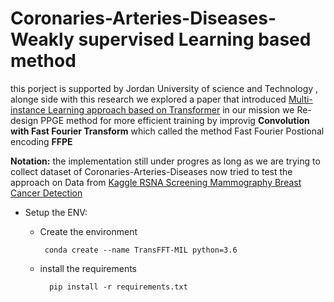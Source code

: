# Coronaries-Arteries-Diseases-Weakly supervised Learning based method 
this porject is supported by Jordan University of science and Technology , alonge side with this research we explored a paper that introduced [Multi-instance Learning approach based on Transformer](https://arxiv.org/abs/2106.00908) in our mission we Re-design PPGE method for more efficient training by improvig **Convolution with Fast Fourier Transform** which called the method Fast Fourier Postional encoding **FFPE**

**Notation:** the implementation still under progres as long as we are trying to collect dataset of Coronaries-Arteries-Diseases
now tried to test the approach on Data from [Kaggle RSNA Screening Mammography Breast Cancer Detection](https://www.rsna.org/education/ai-resources-and-training/ai-image-challenge/screening-mammography-breast-cancer-detection-ai-challenge)

* Setup the ENV:
     - Create the environment 

            conda create --name TransFFT-MIL python=3.6
    - install the requirements
    
            pip install -r requirements.txt     